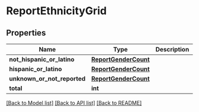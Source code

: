 # ReportEthnicityGrid

## Properties
Name | Type | Description | Notes
------------ | ------------- | ------------- | -------------
**not_hispanic_or_latino** | [**ReportGenderCount**](ReportGenderCount.md) |  | [optional] 
**hispanic_or_latino** | [**ReportGenderCount**](ReportGenderCount.md) |  | [optional] 
**unknown_or_not_reported** | [**ReportGenderCount**](ReportGenderCount.md) |  | [optional] 
**total** | **int** |  | [optional] 

[[Back to Model list]](../README.md#documentation-for-models) [[Back to API list]](../README.md#documentation-for-api-endpoints) [[Back to README]](../README.md)


